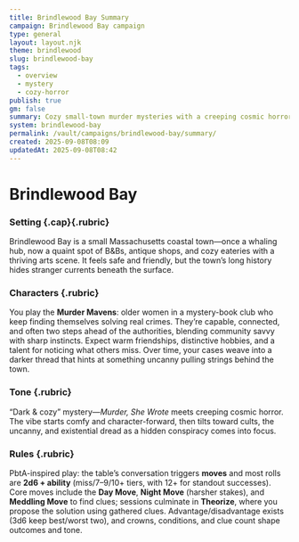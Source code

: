 ```yaml
---
title: Brindlewood Bay Summary
campaign: Brindlewood Bay campaign
type: general
layout: layout.njk
theme: brindlewood
slug: brindlewood-bay
tags:
  - overview
  - mystery
  - cozy-horror
publish: true
gm: false
summary: Cozy small-town murder mysteries with a creeping cosmic horror undercurrent.
system: brindlewood-bay
permalink: /vault/campaigns/brindlewood-bay/summary/
created: 2025-09-08T08:09
updatedAt: 2025-09-08T08:42
---
```


# Brindlewood Bay

### Setting {.cap}{.rubric}
Brindlewood Bay is a small Massachusetts coastal town—once a whaling hub, now a quaint spot of B&Bs, antique shops, and cozy eateries with a thriving arts scene. It feels safe and friendly, but the town’s long history hides stranger currents beneath the surface.

### Characters {.rubric}
You play the **Murder Mavens**: older women in a mystery-book club who keep finding themselves solving real crimes. They’re capable, connected, and often two steps ahead of the authorities, blending community savvy with sharp instincts. Expect warm friendships, distinctive hobbies, and a talent for noticing what others miss. Over time, your cases weave into a darker thread that hints at something uncanny pulling strings behind the town.

### Tone {.rubric}
“Dark & cozy” mystery—*Murder, She Wrote* meets creeping cosmic horror. The vibe starts comfy and character-forward, then tilts toward cults, the uncanny, and existential dread as a hidden conspiracy comes into focus.

### Rules {.rubric}
PbtA-inspired play: the table’s conversation triggers **moves** and most rolls are **2d6 + ability** (miss/7–9/10+ tiers, with 12+ for standout successes). Core moves include the **Day Move**, **Night Move** (harsher stakes), and **Meddling Move** to find clues; sessions culminate in **Theorize**, where you propose the solution using gathered clues. Advantage/disadvantage exists (3d6 keep best/worst two), and crowns, conditions, and clue count shape outcomes and tone.

